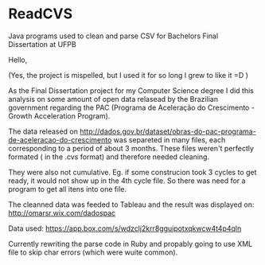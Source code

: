 # ReadCVS
Java programs used to clean and parse CSV for Bachelors Final Dissertation at UFPB

Hello,

(Yes, the project is mispelled, but I used it for so long I grew to like it =D )

As the Final Dissertation project for my Computer Science degree I did this analysis on some amount of open data relasead by the
Brazilian government regarding the PAC (Programa de Aceleração do Crescimento - Growth Acceleration Program).

The data released on http://dados.gov.br/dataset/obras-do-pac-programa-de-aceleracao-do-crescimento was separeted in many files, each corresponding to a period of about 3 months. These files weren't perfectly formated ( in the .cvs format) and therefore needed cleaning.

They were also not cumulative. Eg. if some construcion took 3 cycles to get ready, it would not show up in the 4th cycle file. So there was need for a program to get all itens into one file.

The cleanned data was feeded to Tableau and the result was displayed on: http://omarsr.wix.com/dadospac

Data used: https://app.box.com/s/wdzclj2krr8gguipotxqkwcw4t4p4qln

Currently rewriting the parse code in Ruby and propably going to use XML file to skip char errors (which were wuite common).
 
